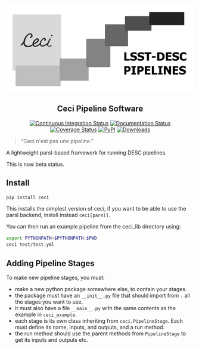 ![Ceci Logo](ceci.png)


<h2 align="center">Ceci Pipeline Software</h2>

<p align="center">
<a href="https://github.com/LSSTDESC/ceci/actions?query=workflow%3A%22Continuous+Integration%22"><img alt="Continuous Integration Status" src="https://github.com/LSSTDESC/ceci/workflows/Continuous%20Integration/badge.svg"></a>
<a href='https://ceci.readthedocs.io/en/latest/?badge=latest'><img src='https://readthedocs.org/projects/ceci/badge/?version=latest' alt='Documentation Status' /></a>
<a href="https://codecov.io/gh/LSSTDESC/ceci"><img alt="Coverage Status" src="https://codecov.io/gh/LSSTDESC/ceci/branch/master/graph/badge.svg"></a>
<a href="https://pypi.org/project/ceci/"><img alt="PyPI" src="https://img.shields.io/pypi/v/ceci"></a>
<a href="https://pepy.tech/project/ceci"><img alt="Downloads" src="https://pepy.tech/badge/ceci"></a>
</p>

> “Ceci n'est pas une pipeline.”

A lightweight parsl-based framework for running DESC pipelines.

This is now beta status.

## Install

```bash
pip install ceci
```
This installs the simplest version of ceci, if you want to be able
to use the parsl backend, install instead `ceci[parsl]`.

You can then run an example pipeline from the ceci_lib directory using:

```bash
export PYTHONPATH=$PYTHONPATH:$PWD
ceci test/test.yml
```


Adding Pipeline Stages
----------------------

To make new pipeline stages, you must:

- make a new python package somewhere else, to contain your stages.
- the package must have an `__init__.py` file that should import from `.` all the stages you want to use.
- it must also have a file `__main__.py` with the same contents as the example in `ceci_example`.
- each stage is its own class inheriting from `ceci.PipelineStage`. Each must define its name, inputs, and outputs, and a run method.
- the run method should use the parent methods from `PipelineStage` to get its inputs and outputs etc.
